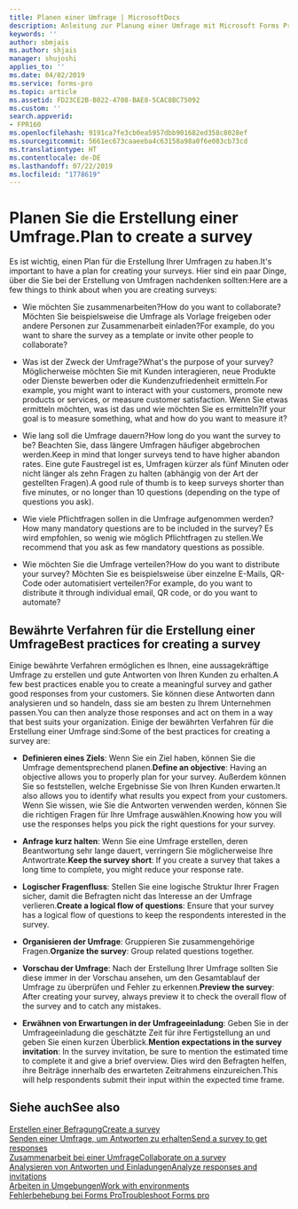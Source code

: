 ```yaml
---
title: Planen einer Umfrage | MicrosoftDocs
description: Anleitung zur Planung einer Umfrage mit Microsoft Forms Pro.
keywords: ''
author: sbmjais
ms.author: shjais
manager: shujoshi
applies_to: ''
ms.date: 04/02/2019
ms.service: forms-pro
ms.topic: article
ms.assetid: FD23CE2B-B022-4708-BAE8-5CAC8BC75092
ms.custom: ''
search.appverid:
- FPR160
ms.openlocfilehash: 9191ca7fe3cb0ea5957dbb901682ed358c8028ef
ms.sourcegitcommit: 5661ec673caaeeba4c63158a98a0f6e083cb73cd
ms.translationtype: HT
ms.contentlocale: de-DE
ms.lasthandoff: 07/22/2019
ms.locfileid: "1778619"
---
```

# <a name="plan-to-create-a-survey"></a><span data-ttu-id="b1535-103">Planen Sie die Erstellung einer Umfrage.</span><span class="sxs-lookup"><span data-stu-id="b1535-103">Plan to create a survey</span></span>



<span data-ttu-id="b1535-104">Es ist wichtig, einen Plan für die Erstellung Ihrer Umfragen zu haben.</span><span class="sxs-lookup"><span data-stu-id="b1535-104">It's important to have a plan for creating your surveys.</span></span> <span data-ttu-id="b1535-105">Hier sind ein paar Dinge, über die Sie bei der Erstellung von Umfragen nachdenken sollten:</span><span class="sxs-lookup"><span data-stu-id="b1535-105">Here are a few things to think about when you are creating surveys:</span></span>

-   <span data-ttu-id="b1535-106">Wie möchten Sie zusammenarbeiten?</span><span class="sxs-lookup"><span data-stu-id="b1535-106">How do you want to collaborate?</span></span> <span data-ttu-id="b1535-107">Möchten Sie beispielsweise die Umfrage als Vorlage freigeben oder andere Personen zur Zusammenarbeit einladen?</span><span class="sxs-lookup"><span data-stu-id="b1535-107">For example, do you want to share the survey as a template or invite other people to collaborate?</span></span>

-   <span data-ttu-id="b1535-108">Was ist der Zweck der Umfrage?</span><span class="sxs-lookup"><span data-stu-id="b1535-108">What's the purpose of your survey?</span></span> <span data-ttu-id="b1535-109">Möglicherweise möchten Sie mit Kunden interagieren, neue Produkte oder Dienste bewerben oder die Kundenzufriedenheit ermitteln.</span><span class="sxs-lookup"><span data-stu-id="b1535-109">For example, you might want to interact with your customers, promote new products or services, or measure customer satisfaction.</span></span> <span data-ttu-id="b1535-110">Wenn Sie etwas ermitteln möchten, was ist das und wie möchten Sie es ermitteln?</span><span class="sxs-lookup"><span data-stu-id="b1535-110">If your goal is to measure something, what and how do you want to measure it?</span></span>

-   <span data-ttu-id="b1535-111">Wie lang soll die Umfrage dauern?</span><span class="sxs-lookup"><span data-stu-id="b1535-111">How long do you want the survey to be?</span></span> <span data-ttu-id="b1535-112">Beachten Sie, dass längere Umfragen häufiger abgebrochen werden.</span><span class="sxs-lookup"><span data-stu-id="b1535-112">Keep in mind that longer surveys tend to have higher abandon rates.</span></span> <span data-ttu-id="b1535-113">Eine gute Faustregel ist es, Umfragen kürzer als fünf Minuten oder nicht länger als zehn Fragen zu halten (abhängig von der Art der gestellten Fragen).</span><span class="sxs-lookup"><span data-stu-id="b1535-113">A good rule of thumb is to keep surveys shorter than five minutes, or no longer than 10 questions (depending on the type of questions you ask).</span></span>

-   <span data-ttu-id="b1535-114">Wie viele Pflichtfragen sollen in die Umfrage aufgenommen werden?</span><span class="sxs-lookup"><span data-stu-id="b1535-114">How many mandatory questions are to be included in the survey?</span></span> <span data-ttu-id="b1535-115">Es wird empfohlen, so wenig wie möglich Pflichtfragen zu stellen.</span><span class="sxs-lookup"><span data-stu-id="b1535-115">We recommend that you ask as few mandatory questions as possible.</span></span>

-   <span data-ttu-id="b1535-116">Wie möchten Sie die Umfrage verteilen?</span><span class="sxs-lookup"><span data-stu-id="b1535-116">How do you want to distribute your survey?</span></span> <span data-ttu-id="b1535-117">Möchten Sie es beispielsweise über einzelne E-Mails, QR-Code oder automatisiert verteilen?</span><span class="sxs-lookup"><span data-stu-id="b1535-117">For example, do you want to distribute it through individual email, QR code, or do you want to automate?</span></span>

## <a name="best-practices-for-creating-a-survey"></a><span data-ttu-id="b1535-118">Bewährte Verfahren für die Erstellung einer Umfrage</span><span class="sxs-lookup"><span data-stu-id="b1535-118">Best practices for creating a survey</span></span>

<span data-ttu-id="b1535-119">Einige bewährte Verfahren ermöglichen es Ihnen, eine aussagekräftige Umfrage zu erstellen und gute Antworten von Ihren Kunden zu erhalten.</span><span class="sxs-lookup"><span data-stu-id="b1535-119">A few best practices enable you to create a meaningful survey and gather good responses from your customers.</span></span> <span data-ttu-id="b1535-120">Sie können diese Antworten dann analysieren und so handeln, dass sie am besten zu Ihrem Unternehmen passen.</span><span class="sxs-lookup"><span data-stu-id="b1535-120">You can then analyze those responses and act on them in a way that best suits your organization.</span></span> <span data-ttu-id="b1535-121">Einige der bewährten Verfahren für die Erstellung einer Umfrage sind:</span><span class="sxs-lookup"><span data-stu-id="b1535-121">Some of the best practices for creating a survey are:</span></span>

- <span data-ttu-id="b1535-122">**Definieren eines Ziels**: Wenn Sie ein Ziel haben, können Sie die Umfrage dementsprechend planen.</span><span class="sxs-lookup"><span data-stu-id="b1535-122">**Define an objective**: Having an objective allows you to properly plan for your survey.</span></span> <span data-ttu-id="b1535-123">Außerdem können Sie so feststellen, welche Ergebnisse Sie von Ihren Kunden erwarten.</span><span class="sxs-lookup"><span data-stu-id="b1535-123">It also allows you to identify what results you expect from your customers.</span></span> <span data-ttu-id="b1535-124">Wenn Sie wissen, wie Sie die Antworten verwenden werden, können Sie die richtigen Fragen für Ihre Umfrage auswählen.</span><span class="sxs-lookup"><span data-stu-id="b1535-124">Knowing how you will use the responses helps you pick the right questions for your survey.</span></span>

- <span data-ttu-id="b1535-125">**Anfrage kurz halten**: Wenn Sie eine Umfrage erstellen, deren Beantwortung sehr lange dauert, verringern Sie möglicherweise Ihre Antwortrate.</span><span class="sxs-lookup"><span data-stu-id="b1535-125">**Keep the survey short**: If you create a survey that takes a long time to complete, you might reduce your response rate.</span></span>

- <span data-ttu-id="b1535-126">**Logischer Fragenfluss**: Stellen Sie eine logische Struktur Ihrer Fragen sicher, damit die Befragten nicht das Interesse an der Umfrage verlieren.</span><span class="sxs-lookup"><span data-stu-id="b1535-126">**Create a logical flow of questions**: Ensure that your survey has a logical flow of questions to keep the respondents interested in the survey.</span></span>

- <span data-ttu-id="b1535-127">**Organisieren der Umfrage**: Gruppieren Sie zusammengehörige Fragen.</span><span class="sxs-lookup"><span data-stu-id="b1535-127">**Organize the survey**: Group related questions together.</span></span>

- <span data-ttu-id="b1535-128">**Vorschau der Umfrage**: Nach der Erstellung Ihrer Umfrage sollten Sie diese immer in der Vorschau ansehen, um den Gesamtablauf der Umfrage zu überprüfen und Fehler zu erkennen.</span><span class="sxs-lookup"><span data-stu-id="b1535-128">**Preview the survey**: After creating your survey, always preview it to check the overall flow of the survey and to catch any mistakes.</span></span>

- <span data-ttu-id="b1535-129">**Erwähnen von Erwartungen in der Umfrageeinladung**: Geben Sie in der Umfrageeinladung die geschätzte Zeit für ihre Fertigstellung an und geben Sie einen kurzen Überblick.</span><span class="sxs-lookup"><span data-stu-id="b1535-129">**Mention expectations in the survey invitation**: In the survey invitation, be sure to mention the estimated time to complete it and give a brief overview.</span></span> <span data-ttu-id="b1535-130">Dies wird den Befragten helfen, ihre Beiträge innerhalb des erwarteten Zeitrahmens einzureichen.</span><span class="sxs-lookup"><span data-stu-id="b1535-130">This will help respondents submit their input within the expected time frame.</span></span>

## <a name="see-also"></a><span data-ttu-id="b1535-131">Siehe auch</span><span class="sxs-lookup"><span data-stu-id="b1535-131">See also</span></span>

[<span data-ttu-id="b1535-132">Erstellen einer Befragung</span><span class="sxs-lookup"><span data-stu-id="b1535-132">Create a survey</span></span>](create-survey.md)<br>
[<span data-ttu-id="b1535-133">Senden einer Umfrage, um Antworten zu erhalten</span><span class="sxs-lookup"><span data-stu-id="b1535-133">Send a survey to get responses</span></span>](send-survey.md) <br>
[<span data-ttu-id="b1535-134">Zusammenarbeit bei einer Umfrage</span><span class="sxs-lookup"><span data-stu-id="b1535-134">Collaborate on a survey</span></span>](collaborate-survey.md) <br>
[<span data-ttu-id="b1535-135">Analysieren von Antworten und Einladungen</span><span class="sxs-lookup"><span data-stu-id="b1535-135">Analyze responses and invitations</span></span>](analyze-responses-invites.md) <br>
[<span data-ttu-id="b1535-136">Arbeiten in Umgebungen</span><span class="sxs-lookup"><span data-stu-id="b1535-136">Work with environments</span></span>](choose-environment.md)<br>
[<span data-ttu-id="b1535-137">Fehlerbehebung bei Forms Pro</span><span class="sxs-lookup"><span data-stu-id="b1535-137">Troubleshoot Forms pro</span></span>](troubleshoot.md)
